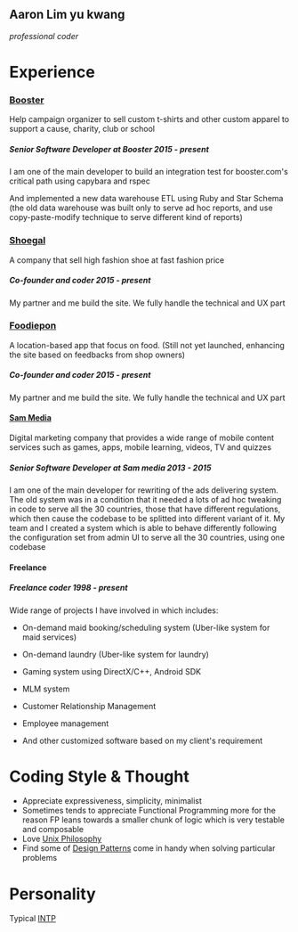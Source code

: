 ## Aaron Lim yu kwang
*professional coder*


# Experience

### [Booster](http://www.booster.com)
Help campaign organizer to sell custom t-shirts and other custom apparel to support a cause, charity, club or school

##### Senior Software Developer at *Booster 2015 - present*
I am one of the main developer to build an integration test for booster.com's critical path using capybara and rspec

And implemented a new data warehouse ETL using Ruby and Star Schema (the old data warehouse was built only to serve ad hoc reports, and  use copy-paste-modify technique to serve different kind of reports)

### [Shoegal](http://www.shoegal.com)
A company that sell high fashion shoe at fast fashion price

##### Co-founder and coder *2015 - present*
My partner and me build the site. We fully handle the technical and UX part


### [Foodiepon](http://www.foodiepon.com)
A location-based app that focus on food. (Still not yet launched, enhancing the site based on feedbacks from shop owners)

##### Co-founder and coder *2015 - present*
My partner and me build the site. We fully handle the technical and UX part

#### [Sam Media](http://www.sam-media.com)
Digital marketing company that provides a wide range of mobile content services such as games, apps, mobile learning, videos, TV and quizzes
##### Senior Software Developer at *Sam media 2013 - 2015*
I am one of the main developer for rewriting of the ads delivering system. The old system was in a condition that it needed a lots of ad hoc tweaking in code to serve all the 30 countries, those that have different regulations, which then cause the codebase to be splitted into different variant of it. My team and I created a system which is able to behave differently following the configuration set from admin UI to serve all the 30 countries, using one codebase

#### Freelance
##### Freelance coder *1998 - present*

Wide range of projects I have involved in which includes:

 - On-demand maid booking/scheduling system (Uber-like system for maid services)

 - On-demand laundry (Uber-like system for laundry)

 - Gaming system using DirectX/C++, Android SDK

 - MLM system

 - Customer Relationship Management

 - Employee management

 - And other customized software based on my client's requirement


 # Coding Style & Thought

 - Appreciate expressiveness, simplicity, minimalist
 - Sometimes tends to appreciate Functional Programming more for the reason FP leans towards a smaller chunk of logic which is very testable and composable
 - Love [Unix Philosophy](https://en.wikipedia.org/wiki/Unix_philosophy)
 - Find some of [Design Patterns](https://en.wikipedia.org/wiki/Design_Patterns) come in handy when solving particular problems


 # Personality
 Typical [INTP](https://www.16personalities.com/intp-personality)
